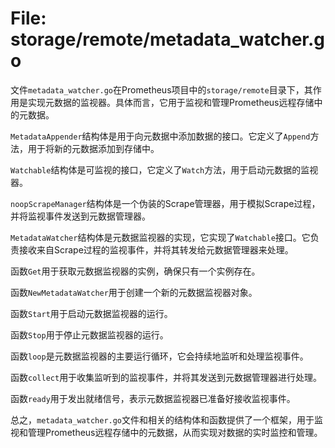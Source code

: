 # File: storage/remote/metadata_watcher.go

文件`metadata_watcher.go`在Prometheus项目中的`storage/remote`目录下，其作用是实现元数据的监视器。具体而言，它用于监视和管理Prometheus远程存储中的元数据。

`MetadataAppender`结构体是用于向元数据中添加数据的接口。它定义了`Append`方法，用于将新的元数据添加到存储中。

`Watchable`结构体是可监视的接口，它定义了`Watch`方法，用于启动元数据的监视器。

`noopScrapeManager`结构体是一个伪装的Scrape管理器，用于模拟Scrape过程，并将监视事件发送到元数据管理器。

`MetadataWatcher`结构体是元数据监视器的实现，它实现了`Watchable`接口。它负责接收来自Scrape过程的监视事件，并将其转发给元数据管理器来处理。

函数`Get`用于获取元数据监视器的实例，确保只有一个实例存在。

函数`NewMetadataWatcher`用于创建一个新的元数据监视器对象。

函数`Start`用于启动元数据监视器的运行。

函数`Stop`用于停止元数据监视器的运行。

函数`loop`是元数据监视器的主要运行循环，它会持续地监听和处理监视事件。

函数`collect`用于收集监听到的监视事件，并将其发送到元数据管理器进行处理。

函数`ready`用于发出就绪信号，表示元数据监视器已准备好接收监视事件。

总之，`metadata_watcher.go`文件和相关的结构体和函数提供了一个框架，用于监视和管理Prometheus远程存储中的元数据，从而实现对数据的实时监控和管理。

